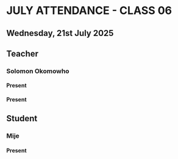 # JULY ATTENDANCE - CLASS 06

## Wednesday, 21st July 2025

## Teacher

### Solomon Okomowho

#### Present

#### Present

## Student

### Mije

#### Present

